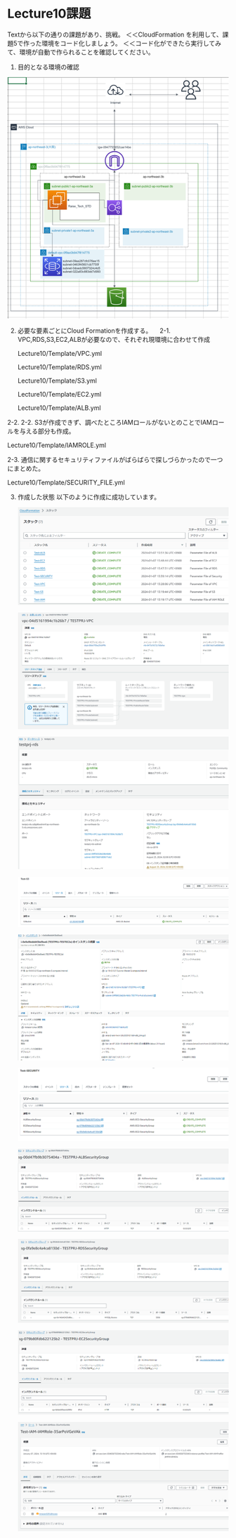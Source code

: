 # Lecture10課題

Textから以下の通りの課題があり、挑戦。
＜＜CloudFormation を利用して、課題5で作った環境をコード化しましょう。
＜＜コード化ができたら実行してみて、環境が自動で作られることを確認してください。

1. 目的となる環境の確認

![ENV](./PICTURE/構成図.PNG)

2. 必要な要素ごとにCloud Formationを作成する。
　2-1. VPC,RDS,S3,EC2,ALBが必要なので、それぞれ現環境に合わせて作成
   
   Lecture10/Template/VPC.yml
   
   Lecture10/Template/RDS.yml
   
   Lecture10/Template/S3.yml
   
   Lecture10/Template/EC2.yml

   Lecture10/Template/ALB.yml
   
  2-2.  2-2. S3が作成できず、調べたところIAMロールがないとのことでIAMロールを与える部分も作成。
  
   Lecture10/Template/IAMROLE.yml

 2-3. 通信に関するセキュリティファイルがばらばらで探しづらかったので一つにまとめた。
 
   Lecture10/Template/SECURITY_FILE.yml

3. 作成した状態
以下のように作成に成功しています。

   ![ENV](./Lecture10/PICTURE/STACK.PNG)

   ![ENV](./Lecture10/PICTURE/VPC.PNG)

   ![ENV](./Lecture10/PICTURE/RDS.PNG)

   ![ENV](./Lecture10/PICTURE/S3_bucket.PNG)

   ![ENV](./Lecture10/PICTURE/EC2.PNG)

   ![ENV](./Lecture10/PICTURE/SECURITYGROUP.PNG)

   ![ENV](./Lecture10/PICTURE/SecurityGroup-ALB.PNG)

   ![ENV](./Lecture10/PICTURE/SecurityGroup-RDS.PNG)

   ![ENV](./Lecture10/PICTURE/SecurityGroup-EC2.PNG)

   ![ENV](./Lecture10/PICTURE/IAM_ROLE.PNG)

   
